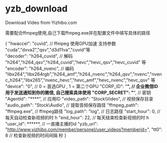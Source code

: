 # yzb_download
Download Video from Yizhibo.com

需要配合ffmpeg使用,自己下载ffmpeg.exe并在配置文件中填写具体的路径


{
  "hwaccel": "cuvid",    // ffmpeg 使用GPU加速 支持参数 "cuda","dxva2","qsv","d3d11va","cuvid"等  
  "decoder": "h264_cuvid", // 解码 "h264","h264_qsv","h264_cuvid","hevc","hevc_qsv","hevc_cuvid" 等
  "encoder": "h264_nvenc", // 编码 "libx264","libx264rgb","h264_amf","h264_nvenc","h264_qsv","nvenc","nvenc_h264","libx265","nvenc_hevc","hevc_amf","hevc_nvenc","hevc_qsv" 等
  "device": "0",           //  0 = 首选GPU  , 1 = 第二个GPU
  "CORP_ID": "****",       // 企业微信ID 用于发送通知到你的微信, 自己搜索具体使用
  "CORP_SECRET": "****",   // 密钥
  "AgentId": "****",       // 应用ID
  "video_path": "Stock\\Video", // 视频保存目录
  "audio_path": "Stock\\Audio", //  提取音频保存路径
  "ffmpeg_path": "ffmpeg.exe",  // ffmpeg路径
  "log_path": "log",    // 日志路径
  "start_hour": 0,    // 每天自动检查新视频的时 h
  "end_hour": 22,     // 每天结束检查新视频的时 h
  "user_id": ******,  // 一直播主播的id
  "yzb_url": "http://www.yizhibo.com/member/personel/user_videos?memberid=",
  "tt0": 8    // 检查新视频的时间间隔 秒
}
